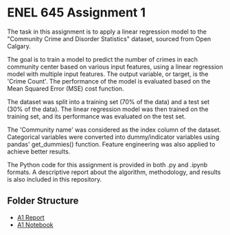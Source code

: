 # ENEL 645 Assignment 1

The task in this assignment is to apply a linear regression model to the "Community Crime and Disorder Statistics" dataset, sourced from Open Calgary.

The goal is to train a model to predict the number of crimes in each community center based on various input features, using a linear regression model with multiple input features. The output variable, or target, is the 'Crime Count'. The performance of the model is evaluated based on the Mean Squared Error (MSE) cost function.

The dataset was split into a training set (70% of the data) and a test set (30% of the data). The linear regression model was then trained on the training set, and its performance was evaluated on the test set.

The 'Community name' was considered as the index column of the dataset. Categorical variables were converted into dummy/indicator variables using pandas' get_dummies() function. Feature engineering was also applied to achieve better results.

The Python code for this assignment is provided in both .py and .ipynb formats. A descriptive report about the algorithm, methodology, and results is also included in this repository.

## Folder Structure 
<!-- - [A1 Instructions](https://github.com/StevenD24/ENSF-614-Lab-6/blob/main/ENSF%20614%20-%20Lab%206.pdf)    -->
- [A1 Report](https://github.com/StevenD24/ENEL-645-Assignment-1/blob/main/ENEL%20645%20-%20Assignment%201%20Report.pdf)  
- [A1 Notebook](https://github.com/StevenD24/ENEL-645-Assignment-1/blob/main/A1_Linear_Regression.ipynb) 
